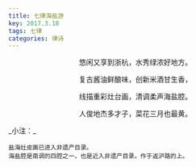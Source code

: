 ```yaml
---
title: 七律海盐游
key: 2017.3.18
tags: 七律
categories: 律诗
---
```


<p align="center">悠闲又享到浙杭，水秀绿浓好地方。
</p>
<p align="center">复古酱油鲜酿味，创新米酒甘生香，
</p>
<p align="center">线描重彩灶台画，清调柔声海盐腔。
</p>
<p align="center">人俊地杰多才子，菜花三月也最黄。
</p>
_小注：_

```
盐海灶皮画已进入非遗产目录。
海盐腔是南调的四腔之一，也是近入非遗产目录。作于返沪路的上。
```